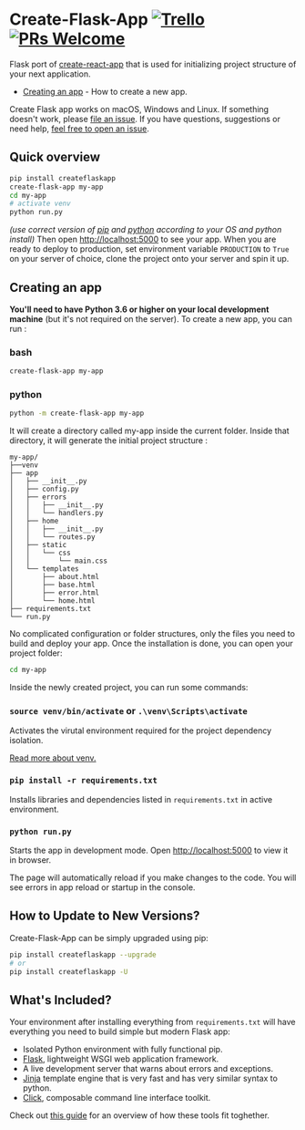 # Create-Flask-App [![Trello](https://img.shields.io/badge/Trello-Contact%20Us-blue)](https://trello.com/b/Ve14hIA0/create-flask-app) [![PRs Welcome](https://img.shields.io/badge/PRs-welcome-green.svg)](https://github.com/isakal/create-flask-app/pull/new/master)

Flask port of [create-react-app](https://facebook.github.io/create-react-app/) that is used for initializing project structure of your next application.

- [Creating an app](#creating-an-app) - How to create a new app.

Create Flask app works on macOS, Windows and Linux.
If something doesn't work, please [file an issue](https://github.com/isakal/create-flask-app/issues/new).
If you have questions, suggestions or need help, [feel free to open an issue](https://github.com/isakal/create-flask-app/issues/new).

## Quick overview 

```sh
pip install createflaskapp
create-flask-app my-app
cd my-app
# activate venv
python run.py
```
*(use correct version of [pip](https://pip.pypa.io/en/stable/) and [python](https://python.org/) according to your OS and python install)*
Then open [http://localhost:5000](http://localhost:5000) to see your app.
When you are ready to deploy to production, set environment variable `PRODUCTION` to  `True` on your server of choice, clone the project onto your server and spin it up.


## Creating an app

**You'll need to have Python 3.6 or higher on your local development machine** (but it's not required on the server).
To create a new app, you can run :

### bash
```sh
create-flask-app my-app 
```

### python
```sh
python -m create-flask-app my-app
```
It will create a directory called my-app inside the current folder.
Inside that directory, it will generate the initial project structure :
```
my-app/
├──venv
├── app
│   ├── __init__.py     
│   ├── config.py       
│   ├── errors
│   │   ├── __init__.py 
│   │   └── handlers.py 
│   ├── home
│   │   ├── __init__.py 
│   │   └── routes.py   
│   ├── static
│   │   └── css
│   │       └── main.css
│   └── templates     
│       ├── about.html
│       ├── base.html 
│       ├── error.html
│       └── home.html 
├── requirements.txt  
└── run.py
```

No complicated configuration or folder structures, only the files you need to build and deploy your app.
Once the installation is done, you can open your project folder:
```sh
cd my-app
```
Inside the newly created project, you can run some commands:

### `source venv/bin/activate` or `.\venv\Scripts\activate`
Activates the virutal environment required for the project dependency isolation.

[Read more about venv.](https://https://docs.python.org/3/library/venv.html)  

### `pip install -r requirements.txt`
Installs libraries and dependencies listed in `requirements.txt` in active environment.

### `python run.py`
Starts the app in development mode. 
Open [http://localhost:5000](http://localhost:5000) to view it in browser.

The page will automatically reload if you make changes to the code. 
You will see errors in app reload or startup in the console.


## How to Update to New Versions?

Create-Flask-App can be simply upgraded using pip:

```sh
pip install createflaskapp --upgrade
# or
pip install createflaskapp -U
```

## What's Included?

Your environment after installing everything from `requirements.txt` will have everything you need to build simple but modern Flask app:
- Isolated Python environment with fully functional pip.
- [Flask](https://www.palletsprojects.com/p/flask/), lightweight WSGI web application framework.
- A live development server that warns about errors and exceptions.
- [Jinja](https://jinja.palletsprojects.com/en/2.10.x/) template engine that is very fast and has very similar syntax to python.
- [Click](https://click.palletsprojects.com/en/7.x/), composable command line interface toolkit.

Check out [this guide](https://blog.miguelgrinberg.com/post/the-flask-mega-tutorial-part-i-hello-world) for an overview of how these tools fit toghether.
